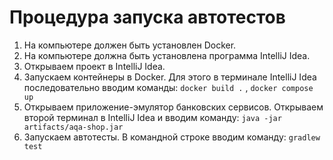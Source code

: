 # Процедура запуска автотестов

1. На компьютере должен быть установлен Docker.
2. На компьютере должна быть установлена программа IntelliJ Idea.
3. Открываем проект в IntelliJ Idea.
4. Запускаем контейнеры в Docker. Для этого в терминале IntelliJ Idea последовательно вводим команды:
`docker build .` , `docker compose up`
5. Открываем приложение-эмулятор банковских сервисов.
Открываем второй терминал в IntelliJ Idea и вводим команду:
`java -jar artifacts/aqa-shop.jar`
6. Запускаем автотесты.
В командной строке вводим команду:
`gradlew test`
